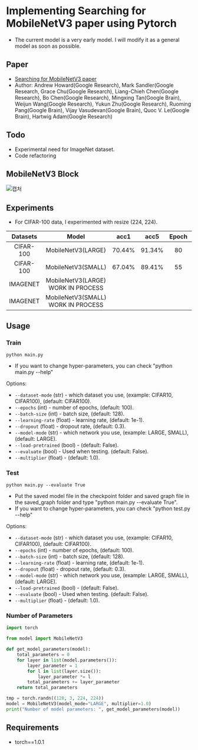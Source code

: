 # Implementing Searching for MobileNetV3 paper using Pytorch
- The current model is a very early model. I will modify it as a general model as soon as possible.
## Paper
- [Searching for MobileNetV3 paper](https://arxiv.org/abs/1905.02244)
- Author: Andrew Howard(Google Research), Mark Sandler(Google Research, Grace Chu(Google Research), Liang-Chieh Chen(Google Research), Bo Chen(Google Research), Mingxing Tan(Google Brain), Weijun Wang(Google Research), Yukun Zhu(Google Research), Ruoming Pang(Google Brain), Vijay Vasudevan(Google Brain), Quoc V. Le(Google Brain), Hartwig Adam(Google Research)

## Todo
- Experimental need for ImageNet dataset.
- Code refactoring

## MobileNetV3 Block
![캡처](https://user-images.githubusercontent.com/22078438/57360577-6f30d000-71b5-11e9-89a6-24034a3ecdde.PNG)

## Experiments
- For CIFAR-100 data, I experimented with resize (224, 224).<br>

| Datasets | Model | acc1 | acc5 | Epoch  | Parameters
| :---: | :---: | :---: | :---: | :---: | :---: |
CIFAR-100 | MobileNetV3(LARGE) | 70.44% | 91.34% | 80 | 3.99M
CIFAR-100 | MobileNetV3(SMALL) | 67.04% | 89.41% | 55 | 1.7M
IMAGENET | MobileNetV3(LARGE) WORK IN PROCESS | | | | 5.15M
IMAGENET | MobileNetV3(SMALL) WORK IN PROCESS | | | | 2.94M

## Usage

### Train
```
python main.py
```
- If you want to change hyper-parameters, you can check "python main.py --help"

Options:
- `--dataset-mode` (str) - which dataset you use, (example: CIFAR10, CIFAR100), (default: CIFAR100).
- `--epochs` (int) - number of epochs, (default: 100).
- `--batch-size` (int) - batch size, (default: 128).
- `--learning-rate` (float) - learning rate, (default: 1e-1).
- `--dropout` (float) - dropout rate, (default: 0.3).
- `--model-mode` (str) - which network you use, (example: LARGE, SMALL), (default: LARGE).
- `--load-pretrained` (bool) - (default: False).
- `--evaluate` (bool) - Used when testing. (default: False).
- `--multiplier` (float) - (default: 1.0).

### Test
```
python main.py --evaluate True
```
- Put the saved model file in the checkpoint folder and saved graph file in the saved_graph folder and type "python main.py --evaluate True".
- If you want to change hyper-parameters, you can check "python test.py --help"

Options:
- `--dataset-mode` (str) - which dataset you use, (example: CIFAR10, CIFAR100), (default: CIFAR100).
- `--epochs` (int) - number of epochs, (default: 100).
- `--batch-size` (int) - batch size, (default: 128).
- `--learning-rate` (float) - learning rate, (default: 1e-1).
- `--dropout` (float) - dropout rate, (default: 0.3).
- `--model-mode` (str) - which network you use, (example: LARGE, SMALL), (default: LARGE).
- `--load-pretrained` (bool) - (default: False).
- `--evaluate` (bool) - Used when testing. (default: False).
- `--multiplier` (float) - (default: 1.0).

### Number of Parameters
```python
import torch

from model import MobileNetV3

def get_model_parameters(model):
    total_parameters = 0
    for layer in list(model.parameters()):
        layer_parameter = 1
        for l in list(layer.size()):
            layer_parameter *= l
        total_parameters += layer_parameter
    return total_parameters

tmp = torch.randn((128, 3, 224, 224))
model = MobileNetV3(model_mode="LARGE", multiplier=1.0)
print("Number of model parameters: ", get_model_parameters(model))
```

## Requirements
- torch==1.0.1
